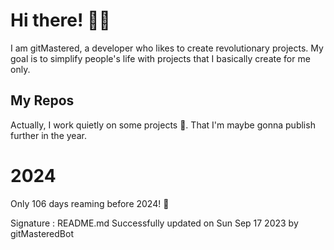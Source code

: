 
# Hi there! 🙋‍♂️
I am gitMastered, a developer who likes to create revolutionary projects.
My goal is to simplify people's life with projects that I basically create for me only.

## My Repos
Actually, I work quietly on some projects 👀. That I'm maybe gonna publish further in the year.

# 2024
Only 106 days reaming before 2024! 🙌

Signature : README.md Successfully updated on Sun Sep 17 2023 by gitMasteredBot

